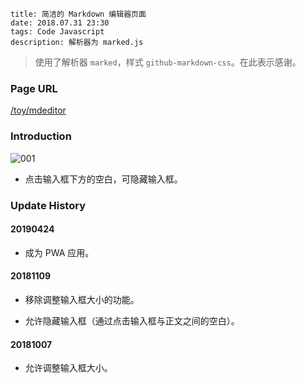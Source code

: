 ```
title: 简洁的 Markdown 编辑器页面
date: 2018.07.31 23:30
tags: Code Javascript
description: 解析器为 marked.js
```

> 使用了解析器 `marked`，样式 `github-markdown-css`。在此表示感谢。

### Page URL

[/toy/mdeditor](/toy/mdeditor)

### Introduction

![001](/res/20180731-2330-001.webp)

- 点击输入框下方的空白，可隐藏输入框。

### Update History

#### 20190424

- 成为 PWA 应用。

#### 20181109

- 移除调整输入框大小的功能。

- 允许隐藏输入框（通过点击输入框与正文之间的空白）。

#### 20181007

- 允许调整输入框大小。
